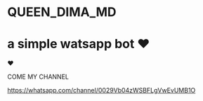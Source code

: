 # QUEEN_DIMA_MD
# a simple watsapp bot  ❤

❤

COME MY CHANNEL 

https://whatsapp.com/channel/0029Vb04zWSBFLgVwEvUMB1O
